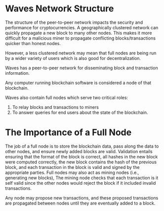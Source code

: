 # Waves Network Structure

The structure of the peer-to-peer network impacts the security and performance for cryptocurrencies. A geographically clustered network can quickly propagate a new block to many other nodes. This makes it more difficult for a malicious miner to propagate conflicting blocks/transactions quicker than honest nodes. 

However, a less clustered network may mean that full nodes are being run by a wider variety of users which is also good for decentralization.

Waves has a peer-to-peer network for disseminating block and transaction information.

Any computer running blockchain software is considered a node of that blockchain.

Waves also contain full nodes which serve two critical roles:

1. To relay blocks and transactions to miners 
2. To answer queries for end users about the state of the blockchain.

# The Importance of a Full Node 

The job of a full node is to store the blockchain data, pass along the data to other nodes, and ensure newly added blocks are valid. Validation entails ensuring that the format of the block is correct, all hashes in the new block were computed correctly, the new block contains the hash of the previous block, and each transaction in the block is valid and signed by the appropriate parties. Full nodes may also act as mining nodes \(i.e., generating new blocks\), The mining node checks that each transaction is it self valid since the other nodes would reject the block if it included invalid transactions.

Any node may propose new transactions, and these proposed transactions are propagated between nodes until they are eventually added to a block. 



